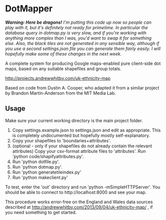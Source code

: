 DotMapper
=========

*__Warning: Here be dragons!__ I'm putting this code up now so people can play with it, but it's definitely not ready for primetime. In particular the database query in dotmap.py is very slow, and if you're working with anything more complex than I was, you'd want to swap it for something else. Also, the black tiles are not generated in any sensible way, although if you use a second settings.json file you can generate them fairly easily. I will hopefully make some of these changes in the next week.*

A complete system for producing Google maps-enabled pure client-side dot maps, based on any suitable shapefiles and group totals.

http://projects.andrewwhitby.com/uk-ethnicity-map

Based on code from Dustin A. Cooper, who adapted it from a similar project by Brandon Martin-Anderson from the MIT Media Lab.

Usage
-----

Make sure your current working directory is the main project folder.

1. Copy settings.example.json to settings.json and edit as appropriate. This is completely undocumented but hopefully mostly self-explanatory.
2. Copy your shapefiles to 'boundaries+attributes'.
3. (optional - only if your shapefiles do not already contain the relevant attributes) Copy your csv-format attribute files to 'attributes'. Run 'python code/shapifyattributes.py'.
4. Run 'python dotfile.py'.
5. Run 'python dotmap.py'.
6. Run 'python generatetileindex.py'
7. Run 'python makeclient.py'

To test, enter the 'out' directory and run 'python -mSimpleHTTPServer'. You should be able to connect to http://localhost:8000 and see your map.

This procedure works error-free on the England and Wales data sources described at http://andrewwhitby.com/2013/09/04/uk-ethnicity-map/ , if you need something to get started.
